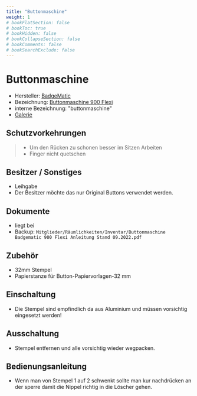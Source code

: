 ```yaml
---
title: "Buttonmaschine"
weight: 1
# bookFlatSection: false
# bookToc: true
# bookHidden: false
# bookCollapseSection: false
# bookComments: false
# bookSearchExclude: false
---
```

# Buttonmaschine

- Hersteller: [BadgeMatic](https://www.badgematic.de/)
- Bezeichnung: [Buttonmaschine 900 Flexi](https://www.badgematic.de/de/buttonmaschinen/maschinen-buttonmaschine-900-flexi)
- interne Bezeichnung: "buttonmaschine"
- [Galerie](https://galerie.erfindergeist.org/index.php?/category/47)

## Schutzvorkehrungen

> - Um den Rücken zu schonen besser im Sitzen Arbeiten
> - Finger nicht quetschen

## Besitzer / Sonstiges

- Leihgabe
- Der Besitzer möchte das nur Original Buttons verwendet werden.

## Dokumente

- liegt bei
- Backup: `Mitglieder/Räumlichkeiten/Inventar/Buttonmaschine Badgematic 900 Flexi Anleitung Stand 09.2022.pdf`

## Zubehör

- 32mm Stempel
- Papierstanze für Button-Papiervorlagen-32 mm

## Einschaltung

- Die Stempel sind empfindlich da aus Aluminium und müssen vorsichtig eingesetzt werden!

## Ausschaltung

- Stempel entfernen und alle vorsichtig wieder wegpacken.

## Bedienungsanleitung

- Wenn man von Stempel 1 auf 2 schwenkt sollte man kur nachdrücken an der sperre damit die Nippel richtig in die Löscher gehen.


